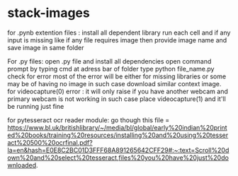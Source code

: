 # stack-images


for .pynb extention files :
			install all dependent library
			run each cell and if any input is missing like if any file requires image then provide image name and save image in same folder
				

For .py files:
			open .py file and install all dependencies
			open command prompt by typing cmd at adress bar of folder
			type python file_name.py
			check for error most of the error will be either for missing libraries or some may be of having no  image in such case download similar context image.
			for videocapture(0) error : it will only raise if you have another webcam and primary webcam is not working in such case
			place videocapture(1) and it'll be running just fine

for pytesseract ocr reader module:
			go though this file =	https://www.bl.uk/britishlibrary/~/media/bl/global/early%20indian%20printed%20books/training%20resources/installing%20and%20using%20tesseract%20500%20ocrfinal.pdf?la=en&hash=E0E8C2BC01D3FFF68A891265642CFF29#:~:text=Scroll%20down%20and%20select%20tesseract,files%20you%20have%20just%20downloaded.
